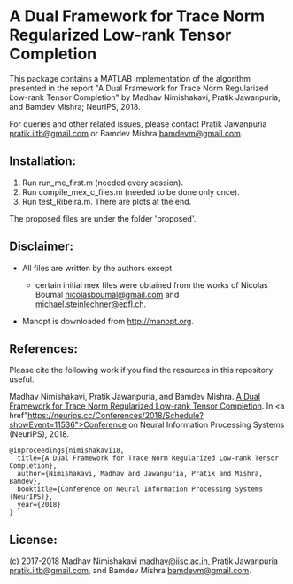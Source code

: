 # A Dual Framework for Trace Norm Regularized Low-rank Tensor Completion

This package contains a MATLAB implementation of the algorithm presented in the report 
"A Dual Framework for Trace Norm Regularized Low-rank Tensor Completion" by Madhav Nimishakavi, Pratik Jawanpuria, and Bamdev Mishra; NeurIPS, 2018.

For queries and other related issues, please contact Pratik Jawanpuria <pratik.iitb@gmail.com> or Bamdev Mishra <bamdevm@gmail.com>. 


## Installation:

1) Run run_me_first.m (needed every session).
2) Run compile_mex_c_files.m (needed to be done only once).
3) Run test_Ribeira.m. There are plots at the end. 

The proposed files are under the folder 'proposed'.



## Disclaimer:

- All files are written by the authors except
    - certain initial mex files were obtained from the works of Nicolas Boumal <nicolasboumal@gmail.com> and <michael.steinlechner@epfl.ch>.

- Manopt is downloaded from http://manopt.org.


## References:

Please cite the following work if you find the resources in this repository useful.

Madhav Nimishakavi, Pratik Jawanpuria, and Bamdev Mishra. <a href="https://github.com/madhavcsa/Low-Rank-Tensor-Completion/blob/master/A%20dual%20framework%20for%20low-rank%20tensor%20completion_NeurIPS18.pdf">A Dual Framework for Trace Norm Regularized Low-rank Tensor Completion</a>. In <a href"https://neurips.cc/Conferences/2018/Schedule?showEvent=11536">Conference on Neural Information Processing Systems (NeurIPS)</a>, 2018. 

<pre><code>@inproceedings{nimishakavi18,
  title={A Dual Framework for Trace Norm Regularized Low-rank Tensor Completion},
  author={Nimishakavi, Madhav and Jawanpuria, Pratik and Mishra, Bamdev},
  booktitle={Conference on Neural Information Processing Systems (NeurIPS)},
  year={2018}
}
</code></pre>


## License:

(c) 2017-2018 Madhav Nimishakavi <madhav@iisc.ac.in>, Pratik Jawanpuria <pratik.iitb@gmail.com>, and Bamdev Mishra <bamdevm@gmail.com>.
